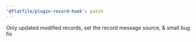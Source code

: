 ```yaml
---
'@flatfile/plugin-record-hook': patch
---
```


Only updated modified records, set the record message source, & small bug fix
